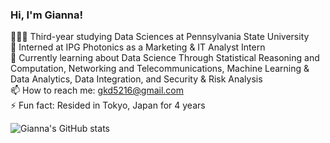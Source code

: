 ### Hi, I'm Gianna!

👩🏻‍🎓 Third-year studying Data Sciences at Pennsylvania State University<br/>
🔭 Interned at IPG Photonics as a Marketing & IT Analyst Intern<br/>
🤔 Currently learning about Data Science Through Statistical Reasoning and Computation, Networking and Telecommunications, Machine Learning & Data Analytics, Data Integration, and Security & Risk Analysis<br/>
📫 How to reach me: gkd5216@gmail.com<br/>
⚡ Fun fact: Resided in Tokyo, Japan for 4 years<br/>

<!-- Github stats from http://github.com/gkd5216/github-readme-stats -->
![Gianna's GitHub stats](https://github-readme-stats.vercel.app/api?username=gkd5216&show_icons=true&theme=radical)
